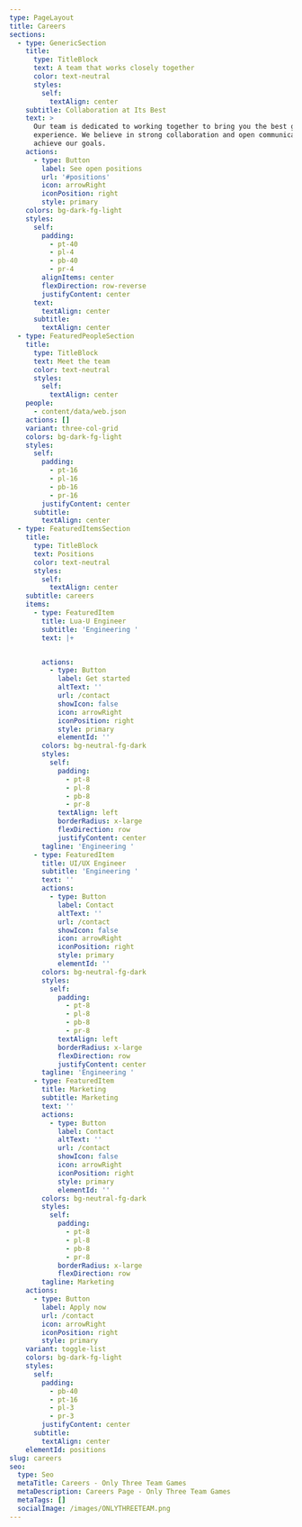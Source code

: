 ```yaml
---
type: PageLayout
title: Careers
sections:
  - type: GenericSection
    title:
      type: TitleBlock
      text: A team that works closely together
      color: text-neutral
      styles:
        self:
          textAlign: center
    subtitle: Collaboration at Its Best
    text: >
      Our team is dedicated to working together to bring you the best gaming
      experience. We believe in strong collaboration and open communication to
      achieve our goals.
    actions:
      - type: Button
        label: See open positions
        url: '#positions'
        icon: arrowRight
        iconPosition: right
        style: primary
    colors: bg-dark-fg-light
    styles:
      self:
        padding:
          - pt-40
          - pl-4
          - pb-40
          - pr-4
        alignItems: center
        flexDirection: row-reverse
        justifyContent: center
      text:
        textAlign: center
      subtitle:
        textAlign: center
  - type: FeaturedPeopleSection
    title:
      type: TitleBlock
      text: Meet the team
      color: text-neutral
      styles:
        self:
          textAlign: center
    people:
      - content/data/web.json
    actions: []
    variant: three-col-grid
    colors: bg-dark-fg-light
    styles:
      self:
        padding:
          - pt-16
          - pl-16
          - pb-16
          - pr-16
        justifyContent: center
      subtitle:
        textAlign: center
  - type: FeaturedItemsSection
    title:
      type: TitleBlock
      text: Positions
      color: text-neutral
      styles:
        self:
          textAlign: center
    subtitle: careers
    items:
      - type: FeaturedItem
        title: Lua-U Engineer
        subtitle: 'Engineering '
        text: |+


        actions:
          - type: Button
            label: Get started
            altText: ''
            url: /contact
            showIcon: false
            icon: arrowRight
            iconPosition: right
            style: primary
            elementId: ''
        colors: bg-neutral-fg-dark
        styles:
          self:
            padding:
              - pt-8
              - pl-8
              - pb-8
              - pr-8
            textAlign: left
            borderRadius: x-large
            flexDirection: row
            justifyContent: center
        tagline: 'Engineering '
      - type: FeaturedItem
        title: UI/UX Engineer
        subtitle: 'Engineering '
        text: ''
        actions:
          - type: Button
            label: Contact
            altText: ''
            url: /contact
            showIcon: false
            icon: arrowRight
            iconPosition: right
            style: primary
            elementId: ''
        colors: bg-neutral-fg-dark
        styles:
          self:
            padding:
              - pt-8
              - pl-8
              - pb-8
              - pr-8
            textAlign: left
            borderRadius: x-large
            flexDirection: row
            justifyContent: center
        tagline: 'Engineering '
      - type: FeaturedItem
        title: Marketing
        subtitle: Marketing
        text: ''
        actions:
          - type: Button
            label: Contact
            altText: ''
            url: /contact
            showIcon: false
            icon: arrowRight
            iconPosition: right
            style: primary
            elementId: ''
        colors: bg-neutral-fg-dark
        styles:
          self:
            padding:
              - pt-8
              - pl-8
              - pb-8
              - pr-8
            borderRadius: x-large
            flexDirection: row
        tagline: Marketing
    actions:
      - type: Button
        label: Apply now
        url: /contact
        icon: arrowRight
        iconPosition: right
        style: primary
    variant: toggle-list
    colors: bg-dark-fg-light
    styles:
      self:
        padding:
          - pb-40
          - pt-16
          - pl-3
          - pr-3
        justifyContent: center
      subtitle:
        textAlign: center
    elementId: positions
slug: careers
seo:
  type: Seo
  metaTitle: Careers - Only Three Team Games
  metaDescription: Careers Page - Only Three Team Games
  metaTags: []
  socialImage: /images/ONLYTHREETEAM.png
---
```


